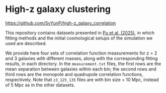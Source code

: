 # High-z galaxy clustering

https://github.com/SyYunP/high-z_galaxy_correlation

This repository contains datasets presented in [Pu et al. (2025)](https://doi.org/10.48550/arXiv.2410.02524), in which fitting methods and the initial cosmological setups of the simulation we used are described.

We provide here four sets of correlation function measurements for z = 2 and 3 galaxies with different masses, along with the corresponding fitting results, in each directory. In the `measurement.txt` files, the first rows are the mean separation between galaxies within each bin; the second rows and third rows are the monopole and quadrupole correlation functions, respectively. Note that `z3_125_135` files are with bin size = 10 Mpc, instead of 5 Mpc as in the other datasets.
